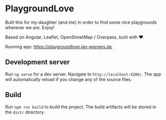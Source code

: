# PlaygroundLove

Built this for my daughter (and me) in order to find some nice playgrounds wherever we are. Enjoy!

Based on Angular, Leaflet, OpenStreetMap / Overpass, built with ♥.

Running app: https://playgroundlove.jan-wieners.de.

## Development server

Run `ng serve` for a dev server. Navigate to `http://localhost:4200/`. The app will automatically reload if you change any of the source files.

## Build

Run `npm run build` to build the project. The build artifacts will be stored in the `dist/` directory.
